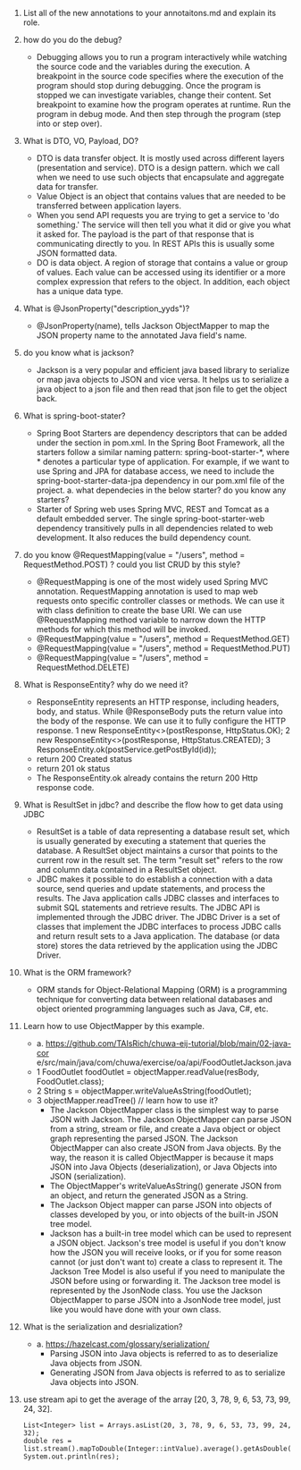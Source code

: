 1. List all of the new annotations to your annotaitons.md and explain its role.
2. how do you do the debug?
   - Debugging allows you to run a program interactively while watching the source code and the variables during the execution. A breakpoint in the source code specifies where the execution of the program should stop during debugging. Once the program is stopped we can investigate variables, change their content. Set breakpoint to examine how the program operates at runtime. Run the program in debug mode. And then step through the program (step into or step over).

3. What is DTO, VO, Payload, DO?
   - DTO is data transfer object. It is mostly used across different layers (presentation and service). DTO  is a design pattern. which we call when we need to use such objects that encapsulate and aggregate data for transfer. 
   - Value Object is an object that contains values that are needed to be transferred between application layers.
   - When you send API requests you are trying to get a service to 'do something.' The service will then tell you what it did or give you what it asked for. The payload is the part of that response that is communicating directly to you. In REST APIs this is usually some JSON formatted data.
   - DO is data object. A region of storage that contains a value or group of values. Each value can be accessed using its identifier or a more complex expression that refers to the object. In addition, each object has a unique data type.

4. What is @JsonProperty("description_yyds")?
   - @JsonProperty(name), tells Jackson ObjectMapper to map the JSON property name to the annotated Java field's name.

5. do you know what is jackson?
   - Jackson is a very popular and efficient java based library to serialize or map java objects to JSON and vice versa. It helps us to serialize a java object to a json file and then read that json file to get the object back. 

6. What is spring-boot-stater?
   - Spring Boot Starters are dependency descriptors that can be added under the <dependencies> section in pom.xml. In the Spring Boot Framework, all the starters follow a similar naming pattern: spring-boot-starter-*, where * denotes a particular type of application. For example, if we want to use Spring and JPA for database access, we need to include the spring-boot-starter-data-jpa dependency in our pom.xml file of the project.
   a. what dependecies in the below starter? do you know any starters?
   - Starter of Spring web uses Spring MVC, REST and Tomcat as a default embedded server. The single spring-boot-starter-web dependency transitively pulls in all dependencies related to web development. It also reduces the build dependency count.

7. do you know @RequestMapping(value = "/users", method = RequestMethod.POST) ? could you list CRUD by this style?
   - @RequestMapping is one of the most widely used Spring MVC annotation. RequestMapping annotation is used to map web requests onto specific controller classes or methods. We can use it with class definition to create the base URI. We can use @RequestMapping method variable to narrow down the HTTP methods for which this method will be invoked. 
   - @RequestMapping(value = "/users", method = RequestMethod.GET)
   - @RequestMapping(value = "/users", method = RequestMethod.PUT)
   - @RequestMapping(value = "/users", method = RequestMethod.DELETE)

8. What is ResponseEntity? why do we need it?
   - ResponseEntity represents an HTTP response, including headers, body, and status. While @ResponseBody puts the return value into the body of the response. We can use it to fully configure the HTTP response.
   1 new ResponseEntity<>(postResponse, HttpStatus.OK); 
   2 new ResponseEntity<>(postResponse, HttpStatus.CREATED);
   3 ResponseEntity.ok(postService.getPostById(id));
   - return 200 Created status
   - return 201 ok status
   - The ResponseEntity.ok already contains the return 200 Http response code.

9. What is ResultSet in jdbc? and describe the flow how to get data using JDBC
   - ResultSet is a table of data representing a database result set, which is usually generated by executing a statement that queries the database. A ResultSet object maintains a cursor that points to the current row in the result set. The term "result set" refers to the row and column data contained in a ResultSet object.
   - JDBC makes it possible to do establish a connection with a data source, send queries and update statements, and process the results. The Java application calls JDBC classes and interfaces to submit SQL statements and retrieve results. The JDBC API is implemented through the JDBC driver. The JDBC Driver is a set of classes that implement the JDBC interfaces to process JDBC calls and return result sets to a Java application. The database (or data store) stores the data retrieved by the application using the JDBC Driver.

10. What is the ORM framework?
    - ORM stands for Object-Relational Mapping (ORM) is a programming technique for converting data between relational databases and object oriented programming languages such as Java, C#, etc.

11. Learn how to use ObjectMapper by this example.
    - a. https://github.com/TAIsRich/chuwa-eij-tutorial/blob/main/02-java-cor e/src/main/java/com/chuwa/exercise/oa/api/FoodOutletJackson.java
    - 1 FoodOutlet foodOutlet = objectMapper.readValue(resBody, FoodOutlet.class);
    - 2 String s = objectMapper.writeValueAsString(foodOutlet);
    - 3 objectMapper.readTree() // learn how to use it?
        - The Jackson ObjectMapper class is the simplest way to parse JSON with Jackson. The Jackson ObjectMapper can parse JSON from a string, stream or file, and create a Java object or object graph representing the parsed JSON.  The Jackson ObjectMapper can also create JSON from Java objects. By the way, the reason it is called ObjectMapper is because it maps JSON into Java Objects (deserialization), or Java Objects into JSON (serialization). 
        - The ObjectMapper's writeValueAsString() generate JSON from an object, and return the generated JSON as a String. 
        - The Jackson Object mapper can parse JSON into objects of classes developed by you, or into objects of the built-in JSON tree model.
        - Jackson has a built-in tree model which can be used to represent a JSON object. Jackson's tree model is useful if you don't know how the JSON you will receive looks, or if you for some reason cannot (or just don't want to) create a class to represent it. The Jackson Tree Model is also useful if you need to manipulate the JSON before using or forwarding it. The Jackson tree model is represented by the JsonNode class. You use the Jackson ObjectMapper to parse JSON into a JsonNode tree model, just like you would have done with your own class.

12. What is the serialization and desrialization?
    - a. https://hazelcast.com/glossary/serialization/
        - Parsing JSON into Java objects is referred to as to deserialize Java objects from JSON.
        - Generating JSON from Java objects is referred to as to serialize Java objects into JSON.

13. use stream api to get the average of the array [20, 3, 78, 9, 6, 53, 73, 99, 24, 32].
    ```
    List<Integer> list = Arrays.asList(20, 3, 78, 9, 6, 53, 73, 99, 24, 32);
    double res = list.stream().mapToDouble(Integer::intValue).average().getAsDouble();
    System.out.println(res);
    ```

